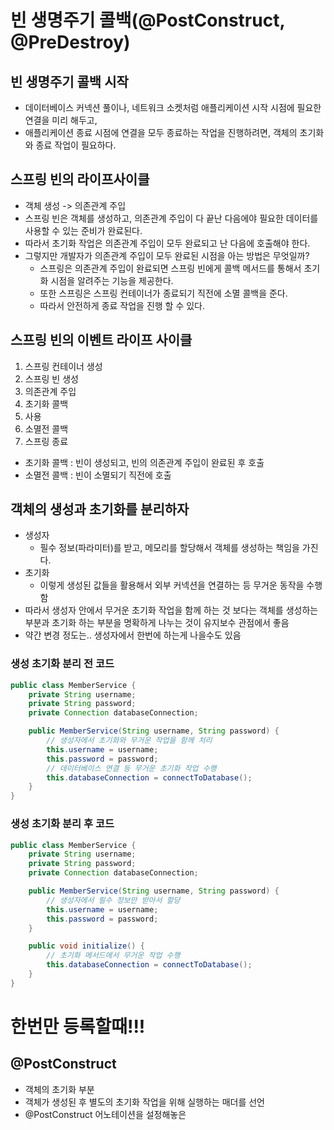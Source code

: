# 빈 생명주기 콜백(@PostConstruct, @PreDestroy)

## 빈 생명주기 콜백 시작
- 데이터베이스 커넥션 풀이나, 네트워크 소켓처럼 애플리케이션 시작 시점에 필요한 연결을 미리 해두고,
- 애플리케이션 종료 시점에 연결을 모두 종료하는 작업을 진행하려면, 객체의 초기화와 종료 작업이 필요하다.

## 스프링 빈의 라이프사이클
- 객체 생성 -> 의존관계 주입
- 스프링 빈은 객체를 생성하고, 의존관계 주입이 다 끝난 다음에야 필요한 데이터를 사용할 수 있는 준비가 완료된다.
- 따라서 초기화 작업은 의존관계 주입이 모두 완료되고 난 다음에 호출해야 한다.
- 그렇지만 개발자가 의존관계 주입이 모두 완료된 시점을 아는 방법은 무엇일까?
  - 스프링은 의존관계 주입이 완료되면 스프링 빈에게 콜백 메서드를 통해서 초기화 시점을 알려주는 기능을 제공한다.
  - 또한 스프링은 스프링 컨테이너가 종료되기 직전에 소멸 콜백을 준다.
  - 따라서 안전하게 종료 작업을 진행 할 수 있다.

## 스프링 빈의 이벤트 라이프 사이클
1. 스프링 컨테이너 생성
2. 스프링 빈 생성
3. 의존관계 주입
4. 초기화 콜백
5. 사용
6. 소멸전 콜백
7. 스프링 종료
- 초기화 콜백 : 빈이 생성되고, 빈의 의존관계 주입이 완료된 후 호출
- 소멸전 콜백 : 빈이 소멸되기 직전에 호출

## 객체의 생성과 초기화를 분리하자
- 생성자
  - 필수 정보(파라미터)를 받고, 메모리를 할당해서 객체를 생성하는 책임을 가진다.
- 초기화
  - 이렇게 생성된 값들을 활용해서 외부 커넥션을 연결하는 등 무거운 동작을 수행함
- 따라서 생성자 안에서 무거운 초기화 작업을 함께 하는 것 보다는 객체를 생성하는 부분과 초기화 하는 부분을 명확하게 나누는 것이 유지보수 관점에서 좋음
- 약간 변경 정도는.. 생성자에서 한번에 하는게 나을수도 있음

### 생성 초기화 분리 전 코드
``` java
public class MemberService {
    private String username;
    private String password;
    private Connection databaseConnection;

    public MemberService(String username, String password) {
        // 생성자에서 초기화와 무거운 작업을 함께 처리
        this.username = username;
        this.password = password;
        // 데이터베이스 연결 등 무거운 초기화 작업 수행
        this.databaseConnection = connectToDatabase();
    }
}
```

### 생성 초기화 분리 후 코드
``` java
public class MemberService {
    private String username;
    private String password;
    private Connection databaseConnection;

    public MemberService(String username, String password) {
        // 생성자에서 필수 정보만 받아서 할당
        this.username = username;
        this.password = password;
    }

    public void initialize() {
        // 초기화 메서드에서 무거운 작업 수행
        this.databaseConnection = connectToDatabase();
    }
}
```


# 한번만 등록할때!!!


## @PostConstruct
- 객체의 초기화 부분
- 객체가 생성된 후 별도의 초기화 작업을 위해 실행하는 매더를 선언
- @PostConstruct 어노테이션을 설정해놓은




